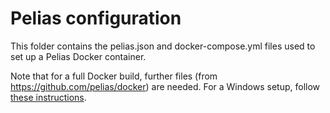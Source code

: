 # Pelias configuration

This folder contains the pelias.json and docker-compose.yml files used to set up a Pelias Docker container.

Note that for a full Docker build, further files (from https://github.com/pelias/docker) are needed. For a Windows setup, follow [these instructions](https://github.com/pelias/docker/issues/124#issuecomment-586688809).
